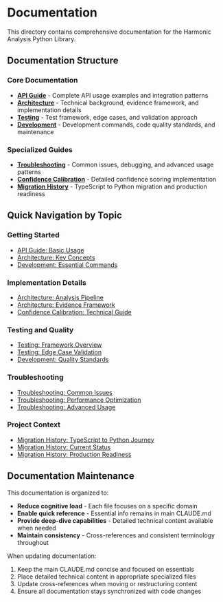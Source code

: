 # Documentation

This directory contains comprehensive documentation for the Harmonic Analysis Python Library.

## Documentation Structure

### Core Documentation
- **[API Guide](API_GUIDE.md)** - Complete API usage examples and integration patterns
- **[Architecture](ARCHITECTURE.md)** - Technical background, evidence framework, and implementation details
- **[Testing](TESTING.md)** - Test framework, edge cases, and validation approach
- **[Development](DEVELOPMENT.md)** - Development commands, code quality standards, and maintenance

### Specialized Guides
- **[Troubleshooting](TROUBLESHOOTING.md)** - Common issues, debugging, and advanced usage patterns
- **[Confidence Calibration](CONFIDENCE_CALIBRATION.md)** - Detailed confidence scoring implementation
- **[Migration History](MIGRATION_HISTORY.md)** - TypeScript to Python migration and production readiness

## Quick Navigation by Topic

### Getting Started
- [API Guide: Basic Usage](API_GUIDE.md#basic-chord-progression-analysis)
- [Architecture: Key Concepts](ARCHITECTURE.md#key-technical-concepts)
- [Development: Essential Commands](DEVELOPMENT.md#development-commands)

### Implementation Details
- [Architecture: Analysis Pipeline](ARCHITECTURE.md#core-analysis-pipeline)
- [Architecture: Evidence Framework](ARCHITECTURE.md#evidence-based-analysis)
- [Confidence Calibration: Technical Guide](CONFIDENCE_CALIBRATION.md)

### Testing and Quality
- [Testing: Framework Overview](TESTING.md#testing-philosophy-and-framework)
- [Testing: Edge Case Validation](TESTING.md#edge-case-behavioral-testing-framework)
- [Development: Quality Standards](DEVELOPMENT.md#critical-development-notes)

### Troubleshooting
- [Troubleshooting: Common Issues](TROUBLESHOOTING.md#debugging-analysis-results)
- [Troubleshooting: Performance Optimization](TROUBLESHOOTING.md#performance-optimization)
- [Troubleshooting: Advanced Usage](TROUBLESHOOTING.md#advanced-usage-patterns)

### Project Context
- [Migration History: TypeScript to Python Journey](MIGRATION_HISTORY.md#typescrit-to-python-migration-journey)
- [Migration History: Current Status](MIGRATION_HISTORY.md#current-performance-status-august-2025)
- [Migration History: Production Readiness](MIGRATION_HISTORY.md#production-readiness-checklist)

## Documentation Maintenance

This documentation is organized to:
- **Reduce cognitive load** - Each file focuses on a specific domain
- **Enable quick reference** - Essential info remains in main CLAUDE.md
- **Provide deep-dive capabilities** - Detailed technical content available when needed
- **Maintain consistency** - Cross-references and consistent terminology throughout

When updating documentation:
1. Keep the main CLAUDE.md concise and focused on essentials
2. Place detailed technical content in appropriate specialized files
3. Update cross-references when moving or restructuring content
4. Ensure all documentation stays synchronized with code changes
